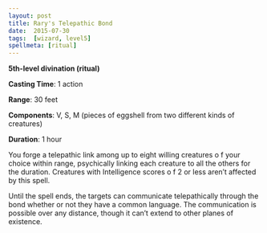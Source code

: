 ```yaml
---
layout: post
title: Rary's Telepathic Bond
date:  2015-07-30
tags:  [wizard, level5]
spellmeta: [ritual]
---
```


**5th-level divination (ritual)**

**Casting Time**: 1 action

**Range**: 30 feet

**Components**: V, S, M (pieces of eggshell from two different kinds of creatures)

**Duration**: 1 hour

You forge a telepathic link among up to eight willing creatures o f your choice within range, psychically linking each creature to all the others for the duration. Creatures with Intelligence scores o f 2 or less aren’t affected by this spell.

Until the spell ends, the targets can communicate telepathically through the bond whether or not they have a common language. The communication is possible over any distance, though it can’t extend to other planes of existence.
